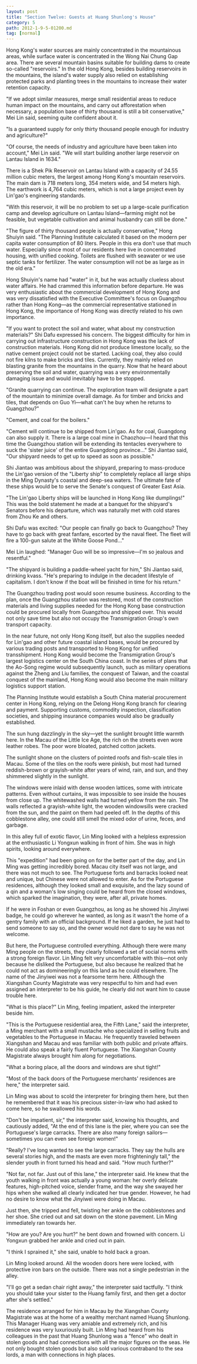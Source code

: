 ```yaml
---
layout: post
title: "Section Twelve: Guests at Huang Shunlong's House"
category: 5
path: 2012-1-9-5-01200.md
tag: [normal]
---
```


Hong Kong's water sources are mainly concentrated in the mountainous areas, while surface water is concentrated in the Wong Nai Chung Gap area. There are several mountain basins suitable for building dams to create so-called "reservoirs." In the old Hong Kong, besides building reservoirs in the mountains, the island's water supply also relied on establishing protected parks and planting trees in the mountains to increase their water retention capacity.

"If we adopt similar measures, merge small residential areas to reduce human impact on the mountains, and carry out afforestation when necessary, a population base of thirty thousand is still a bit conservative," Mei Lin said, seeming quite confident about it.

"Is a guaranteed supply for only thirty thousand people enough for industry and agriculture?"

"Of course, the needs of industry and agriculture have been taken into account," Mei Lin said. "We will start building another large reservoir on Lantau Island in 1634."

There is a Shek Pik Reservoir on Lantau Island with a capacity of 24.55 million cubic meters, the largest among Hong Kong's mountain reservoirs. The main dam is 718 meters long, 354 meters wide, and 54 meters high. The earthwork is 4,764 cubic meters, which is not a large project even by Lin'gao's engineering standards.

"With this reservoir, it will be no problem to set up a large-scale purification camp and develop agriculture on Lantau Island—farming might not be feasible, but vegetable cultivation and animal husbandry can still be done."

"The figure of thirty thousand people is actually conservative," Hong Shuiyin said. "The Planning Institute calculated it based on the modern per capita water consumption of 80 liters. People in this era don't use that much water. Especially since most of our residents here live in concentrated housing, with unified cooking. Toilets are flushed with seawater or we use septic tanks for fertilizer. The water consumption will not be as large as in the old era."

Hong Shuiyin's name had "water" in it, but he was actually clueless about water affairs. He had crammed this information before departure. He was very enthusiastic about the commercial development of Hong Kong and was very dissatisfied with the Executive Committee's focus on Guangzhou rather than Hong Kong—as the commercial representative stationed in Hong Kong, the importance of Hong Kong was directly related to his own importance.

"If you want to protect the soil and water, what about my construction materials?" Shi Dafu expressed his concern. The biggest difficulty for him in carrying out infrastructure construction in Hong Kong was the lack of construction materials. Hong Kong did not produce limestone locally, so the native cement project could not be started. Lacking coal, they also could not fire kilns to make bricks and tiles. Currently, they mainly relied on blasting granite from the mountains in the quarry. Now that he heard about preserving the soil and water, quarrying was a very environmentally damaging issue and would inevitably have to be stopped.

"Granite quarrying can continue. The exploration team will designate a part of the mountain to minimize overall damage. As for timber and bricks and tiles, that depends on Guo Yi—what can't he buy when he returns to Guangzhou?"

"Cement, and coal for the boilers."

"Cement will continue to be shipped from Lin'gao. As for coal, Guangdong can also supply it. There is a large coal mine in Chaozhou—I heard that this time the Guangzhou station will be extending its tentacles everywhere to suck the 'sister juice' of the entire Guangdong province..." Shi Jiantao said, "Our shipyard needs to get up to speed as soon as possible."

Shi Jiantao was ambitious about the shipyard, preparing to mass-produce the Lin'gao version of the "Liberty ship" to completely replace all large ships in the Ming Dynasty's coastal and deep-sea waters. The ultimate fate of these ships would be to serve the Senate's conquest of Greater East Asia.

"The Lin'gao Liberty ships will be launched in Hong Kong like dumplings!" This was the bold statement he made at a banquet for the shipyard's Senators before his departure, which was naturally met with cold stares from Zhou Ke and others.

Shi Dafu was excited: "Our people can finally go back to Guangzhou? They have to go back with great fanfare, escorted by the naval fleet. The fleet will fire a 100-gun salute at the White Goose Pond..."

Mei Lin laughed: "Manager Guo will be so impressive—I'm so jealous and resentful."

"The shipyard is building a paddle-wheel yacht for him," Shi Jiantao said, drinking kvass. "He's preparing to indulge in the decadent lifestyle of capitalism. I don't know if the boat will be finished in time for his return."

The Guangzhou trading post would soon resume business. According to the plan, once the Guangzhou station was restored, most of the construction materials and living supplies needed for the Hong Kong base construction could be procured locally from Guangzhou and shipped over. This would not only save time but also not occupy the Transmigration Group's own transport capacity.

In the near future, not only Hong Kong itself, but also the supplies needed for Lin'gao and other future coastal island bases, would be procured by various trading posts and transported to Hong Kong for unified transshipment. Hong Kong would become the Transmigration Group's largest logistics center on the South China coast. In the series of plans that the Ao-Song regime would subsequently launch, such as military operations against the Zheng and Liu families, the conquest of Taiwan, and the coastal conquest of the mainland, Hong Kong would also become the main military logistics support station.

The Planning Institute would establish a South China material procurement center in Hong Kong, relying on the Delong Hong Kong branch for clearing and payment. Supporting customs, commodity inspection, classification societies, and shipping insurance companies would also be gradually established.

The sun hung dazzlingly in the sky—yet the sunlight brought little warmth here. In the Macau of the Little Ice Age, the rich on the streets even wore leather robes. The poor wore bloated, patched cotton jackets.

The sunlight shone on the clusters of pointed roofs and fish-scale tiles in Macau. Some of the tiles on the roofs were pinkish, but most had turned reddish-brown or grayish-white after years of wind, rain, and sun, and they shimmered slightly in the sunlight.

The windows were inlaid with dense wooden lattices, some with intricate patterns. Even without curtains, it was impossible to see inside the houses from close up. The whitewashed walls had turned yellow from the rain. The walls reflected a grayish-white light, the wooden windowsills were cracked from the sun, and the paint on them had peeled off. In the depths of this cobblestone alley, one could still smell the mixed odor of urine, feces, and garbage.

In this alley full of exotic flavor, Lin Ming looked with a helpless expression at the enthusiastic Li Yongxun walking in front of him. She was in high spirits, looking around everywhere.

This "expedition" had been going on for the better part of the day, and Lin Ming was getting incredibly bored. Macau city itself was not large, and there was not much to see. The Portuguese forts and barracks looked neat and unique, but Chinese were not allowed to enter. As for the Portuguese residences, although they looked small and exquisite, and the lazy sound of a qin and a woman's low singing could be heard from the closed windows, which sparked the imagination, they were, after all, private homes.

If he were in Foshan or even Guangzhou, as long as he showed his Jinyiwei badge, he could go wherever he wanted, as long as it wasn't the home of a gentry family with an official background. If he liked a garden, he just had to send someone to say so, and the owner would not dare to say he was not welcome.

But here, the Portuguese controlled everything. Although there were many Ming people on the streets, they clearly followed a set of social norms with a strong foreign flavor. Lin Ming felt very uncomfortable with this—not only because he disliked the Portuguese, but also because he realized that he could not act as domineeringly on this land as he could elsewhere. The name of the Jinyiwei was not a fearsome term here. Although the Xiangshan County Magistrate was very respectful to him and had even assigned an interpreter to be his guide, he clearly did not want him to cause trouble here.

"What is this place?" Lin Ming, feeling impatient, asked the interpreter beside him.

"This is the Portuguese residential area, the Fifth Lane," said the interpreter, a Ming merchant with a small mustache who specialized in selling fruits and vegetables to the Portuguese in Macau. He frequently traveled between Xiangshan and Macau and was familiar with both public and private affairs. He could also speak a fairly fluent Portuguese. The Xiangshan County Magistrate always brought him along for negotiations.

"What a boring place, all the doors and windows are shut tight!"

"Most of the back doors of the Portuguese merchants' residences are here," the interpreter said.

Lin Ming was about to scold the interpreter for bringing them here, but then he remembered that it was his precious sister-in-law who had asked to come here, so he swallowed his words.

"Don't be impatient, sir," the interpreter said, knowing his thoughts, and cautiously added, "At the end of this lane is the pier, where you can see the Portuguese's large carracks. There are also many foreign sailors—sometimes you can even see foreign women!"

"Really? I've long wanted to see the large carracks. They say the hulls are several stories high, and the masts are even more frighteningly tall," the slender youth in front turned his head and said. "How much further?"

"Not far, not far. Just out of this lane," the interpreter said. He knew that the youth walking in front was actually a young woman: her overly delicate features, high-pitched voice, slender frame, and the way she swayed her hips when she walked all clearly indicated her true gender. However, he had no desire to know what the Jinyiwei were doing in Macau.

Just then, she tripped and fell, twisting her ankle on the cobblestones and her shoe. She cried out and sat down on the stone pavement. Lin Ming immediately ran towards her.

"How are you? Are you hurt?" he bent down and frowned with concern. Li Yongxun grabbed her ankle and cried out in pain.

"I think I sprained it," she said, unable to hold back a groan.

Lin Ming looked around. All the wooden doors here were locked, with protective iron bars on the outside. There was not a single pedestrian in the alley.

"I'll go get a sedan chair right away," the interpreter said tactfully. "I think you should take your sister to the Huang family first, and then get a doctor after she's settled."

The residence arranged for him in Macau by the Xiangshan County Magistrate was at the home of a wealthy merchant named Huang Shunlong. This Manager Huang was very amiable and extremely rich, and his residence was very luxuriously built. Lin Ming had heard from his colleagues in the past that Huang Shunlong was a "fence" who dealt in stolen goods and had connections with all the major figures on the seas. He not only bought stolen goods but also sold various contraband to the sea lords, a man with connections in high places.